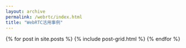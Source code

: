 ```yaml
---
layout: archive
permalink: /webrtc/index.html
title: "WebRTC活用事例"
---
```


<div class="tiles">
{% for post in site.posts %}
	{% include post-grid.html %}
{% endfor %}
</div><!-- /.tiles -->
